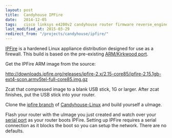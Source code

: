 ```yaml
---
layout: post
title:  Candyhouse IPFire
date:   2014-12-05
tags:   cisco linksys e4200v2 candyhouse router firmware reverse_engineering ipfire
last_modified_at: 2015-03-29
redirect_from: "/projects/candyhouse/ipfire/"
---
```

[IPFire](http://www.ipfire.org/) is a hardened Linux appliance distribution designed for use as a firewall. This build is based on the pre-existing [ARM/Kirkwood port](http://wiki.ipfire.org/en/hardware/arm/kirkwood).

Get the IPFire ARM image from the source:

<http://downloads.ipfire.org/releases/ipfire-2.x/2.15-core85/ipfire-2.15.1gb-ext4-scon.armv5tel-full-core85.img.gz>

Zcat that compressed image to a blank USB stick, 1G or larger. After zcat finishes, put the USB stick into your router.

Clone the [ipfire branch](https://github.com/cilynx/Candyhouse-Linux/tree/ipfire) of [Candyhouse-Linux](https://github.com/cilynx/Candyhouse-Linux/) and build yourself a uImage.

Flash your router with the uImage you just created and watch over your [serial port](/projects/candyhouse/serial/) as your router boots IPFire. Setting up IPFire requires a serial connection as it blocks the boot so you can setup the network. There are no defaults.
